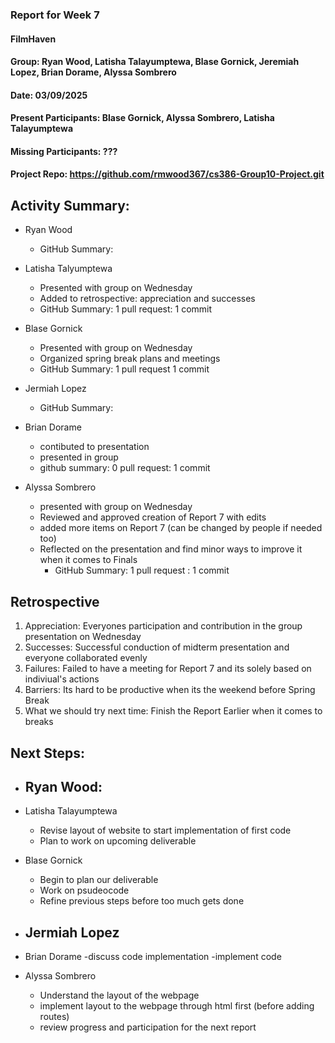 ### Report for Week 7

#### FilmHaven
#### Group: Ryan Wood, Latisha Talayumptewa, Blase Gornick, Jeremiah Lopez, Brian Dorame, Alyssa Sombrero
#### Date: 03/09/2025
#### Present Participants: Blase Gornick, Alyssa Sombrero, Latisha Talayumptewa
#### Missing Participants: ???
#### Project Repo: https://github.com/rmwood367/cs386-Group10-Project.git

## Activity Summary:
* Ryan Wood
    - GitHub Summary:

* Latisha Talyumptewa
    - Presented with group on Wednesday
    - Added to retrospective: appreciation and successes
    - GitHub Summary: 1 pull request: 1 commit

* Blase Gornick
    - Presented with group on Wednesday
    - Organized spring break plans and meetings
    - GitHub Summary: 1 pull request 1 commit 

* Jermiah Lopez
    - GitHub Summary:

* Brian Dorame
    - contibuted to presentation
    - presented in group
    - github summary: 0 pull request: 1 commit

* Alyssa Sombrero
  - presented with group on Wednesday
  - Reviewed and approved creation of Report 7 with edits
  - added more items on Report 7 (can be changed by people if needed too)
  - Reflected on the presentation and find minor ways to improve it when it comes to Finals
    - GitHub Summary: 1 pull request : 1 commit

## Retrospective
1. Appreciation: Everyones participation and contribution in the group presentation on Wednesday
2. Successes: Successful conduction of midterm presentation and everyone collaborated evenly
3. Failures: Failed to have a meeting for Report 7 and its solely based on indiviual's actions
4. Barriers: Its hard to be productive when its the weekend before Spring Break
5. What we should try next time: Finish the Report Earlier when it comes to breaks

## Next Steps:
* Ryan Wood:
    -

* Latisha Talayumptewa
    - Revise layout of website to start implementation of first code
    - Plan to work on upcoming deliverable

* Blase Gornick
    - Begin to plan our deliverable
    - Work on psudeocode
    - Refine previous steps before too much gets done

* Jermiah Lopez
    -

* Brian Dorame
    -discuss code implementation
    -implement code 
  

* Alyssa Sombrero
    - Understand the layout of the webpage
    - implement layout to the webpage through html first (before adding routes)
    - review progress and participation for the next report
